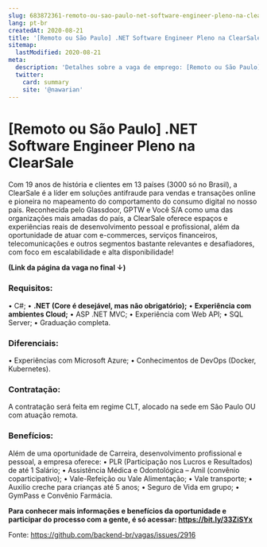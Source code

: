 ```yaml
---
slug: 683872361-remoto-ou-sao-paulo-net-software-engineer-pleno-na-clearsale
lang: pt-br
createdAt: 2020-08-21
title: '[Remoto ou São Paulo] .NET Software Engineer Pleno na ClearSale - Vaga de Emprego'
sitemap:
  lastModified: 2020-08-21
meta:
  description: 'Detalhes sobre a vaga de emprego: [Remoto ou São Paulo] .NET Software Engineer Pleno na ClearSale'
  twitter:
    card: summary
    site: '@nawarian'
---
```


# [Remoto ou São Paulo] .NET Software Engineer Pleno na ClearSale

Com 19 anos de história e clientes em 13 países (3000 só no Brasil), a ClearSale é a líder em soluções antifraude para vendas e transações online e pioneira no mapeamento do comportamento do consumo digital no nosso país. Reconhecida pelo Glassdoor, GPTW e Você S/A como uma das organizações mais amadas do país, a ClearSale oferece espaços e experiências reais de desenvolvimento pessoal e profissional, além da oportunidade de atuar com e-commerces, serviços financeiros, telecomunicações e outros segmentos bastante relevantes e desafiadores, com foco em escalabilidade e alta disponibilidade!

**(Link da página da vaga no final ↓)**

### Requisitos:
• C#;
• **.NET (Core é desejável, mas não obrigatório);**
• **Experiência com ambientes Cloud;**
• ASP .NET MVC;
• Experiência com Web API;
• SQL Server;
• Graduação completa.

### Diferenciais:
• Experiências com Microsoft Azure;
• Conhecimentos de DevOps (Docker, Kubernetes).

### Contratação:
A contratação será feita em regime CLT, alocado na sede em São Paulo OU com atuação remota.

### Benefícios:
Além de uma oportunidade de Carreira, desenvolvimento profissional e pessoal, a empresa oferece:
• PLR (Participação nos Lucros e Resultados) de até 1 Salário;
• Assistência Médica e Odontológica – Amil (convênio coparticipativo);
• Vale-Refeição ou Vale Alimentação;
• Vale transporte;
• Auxilio creche para crianças até 5 anos;
• Seguro de Vida em grupo;
• GymPass e Convênio Farmácia.

**Para conhecer mais informações e benefícios da oportunidade e participar do processo com a gente, é só acessar: https://bit.ly/33ZiSYx**



Fonte: https://github.com/backend-br/vagas/issues/2916